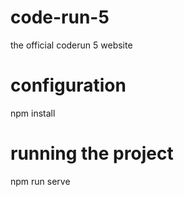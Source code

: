 # code-run-5
 the official coderun 5 website
# configuration
 npm install
# running the project
 npm run serve
